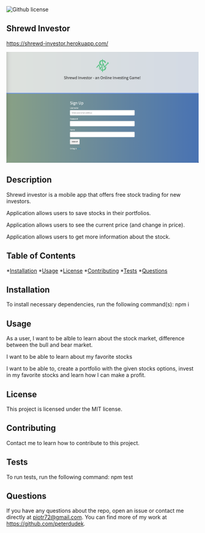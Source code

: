   ![Github license](https://img.shields.io/badge/license-MIT-blue.svg)
  
  ## Shrewd Investor 
  https://shrewd-investor.herokuapp.com/

  <p align="center">
  <img src="./assets/shrewd.png">
  </p>

  ## Description 
  
  Shrewd investor is a mobile app that offers free stock trading for new investors.
 
  Application allows users to save stocks in their portfolios.

  Application allows users to see the current price (and change in price).

  Application allows users to get more information about the stock.
  

  ## Table of Contents
  
  *[Installation](#installation)
  *[Usage](#usage)
  *[License](#license)
  *[Contributing](#contributing)
  *[Tests](#tests)
  *[Questions](#questions)
  

  ## Installation

  To install necessary dependencies, run the following command(s): npm i


  ## Usage 

  As a user, I want to be alble to learn about the stock market, difference between the bull and bear market.

  I want to be able to learn about my favorite stocks

  I want to be able to, create a portfolio with the given stocks options, invest in my favorite stocks and learn how I can make a profit.



  ## License
      
  This project is licensed under the MIT license. 
  
  
  ## Contributing
  
  Contact me to learn how to contribute to this project.
  

  ## Tests 

  To run tests, run the following command: npm test


  ## Questions 
  
  If you have any questions about the repo, open an issue or contact me directly at piotr72@gmail.com. You can find more of my work at https://github.com/peterdudek.





